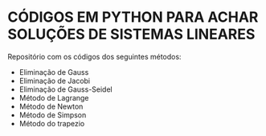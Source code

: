 # CÓDIGOS EM PYTHON PARA ACHAR SOLUÇÕES DE SISTEMAS LINEARES
Repositório com os códigos dos seguintes métodos:
- Eliminação de Gauss
- Eliminação de Jacobi
- Eliminação de Gauss-Seidel
- Método de Lagrange
- Método de Newton
- Método de Simpson
- Método do trapezio